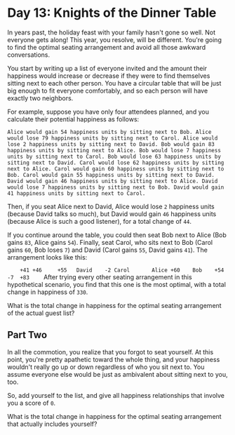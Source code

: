 Day 13: Knights of the Dinner Table
===================================

In years past, the holiday feast with your family hasn't gone so well. Not everyone gets along! This year, you resolve, will be different. You're going to find the optimal seating arrangement and avoid all those awkward conversations.

You start by writing up a list of everyone invited and the amount their happiness would increase or decrease if they were to find themselves sitting next to each other person. You have a circular table that will be just big enough to fit everyone comfortably, and so each person will have exactly two neighbors.

For example, suppose you have only four attendees planned, and you calculate their potential happiness as follows:

`Alice would gain 54 happiness units by sitting next to Bob.
Alice would lose 79 happiness units by sitting next to Carol.
Alice would lose 2 happiness units by sitting next to David.
Bob would gain 83 happiness units by sitting next to Alice.
Bob would lose 7 happiness units by sitting next to Carol.
Bob would lose 63 happiness units by sitting next to David.
Carol would lose 62 happiness units by sitting next to Alice.
Carol would gain 60 happiness units by sitting next to Bob.
Carol would gain 55 happiness units by sitting next to David.
David would gain 46 happiness units by sitting next to Alice.
David would lose 7 happiness units by sitting next to Bob.
David would gain 41 happiness units by sitting next to Carol.`

Then, if you seat Alice next to David, Alice would lose `2` happiness units (because David talks so much), but David would gain `46` happiness units (because Alice is such a good listener), for a total change of `44`.

If you continue around the table, you could then seat Bob next to Alice (Bob gains `83`, Alice gains `54`). Finally, seat Carol, who sits next to Bob (Carol gains `60`, Bob loses `7`) and David (Carol gains `55`, David gains `41`). The arrangement looks like this:

`     +41 +46    
+55   David    -2
Carol       Alice
+60    Bob    +54
     -7  +83     `
After trying every other seating arrangement in this hypothetical scenario, you find that this one is the most optimal, with a total change in happiness of `330`.

What is the total change in happiness for the optimal seating arrangement of the actual guest list?

Part Two
--------

In all the commotion, you realize that you forgot to seat yourself. At this point, you're pretty apathetic toward the whole thing, and your happiness wouldn't really go up or down regardless of who you sit next to. You assume everyone else would be just as ambivalent about sitting next to you, too.

So, add yourself to the list, and give all happiness relationships that involve you a score of `0`.

What is the total change in happiness for the optimal seating arrangement that actually includes yourself?

